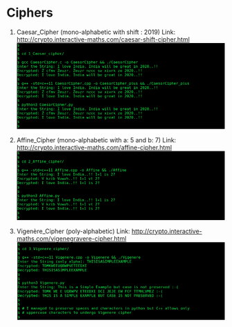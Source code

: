 # Ciphers
1. Caesar_Cipher (mono-alphabetic with shift : 2019)
Link: http://crypto.interactive-maths.com/caesar-shift-cipher.html
![](1_Caesar_cipher/Demo.png?raw=True "Demo for Caesar cipher")

2. Affine_Cipher (mono-alphabetic with a: 5 and b: 7)
Link: http://crypto.interactive-maths.com/affine-cipher.html
![](2_Affine_cipher/Demo.png?raw=True "Demo for Affine cipher")

3. Vigenère_Cipher (poly-alphabetic)
Link: http://crypto.interactive-maths.com/vigenegravere-cipher.html
![](3_Vigenere_cipher/Demo.png?raw=True "Demo for Affine cipher")
